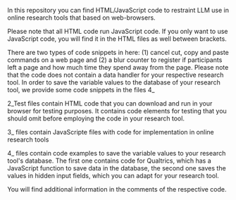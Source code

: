 In this repository you can find HTML/JavaScript code to restraint LLM use in online research tools that based on web-browsers.

Please note that all HTML code run JavaScript code. If you only want to use JavaScript code, you will find it in the HTML files as well between <script> </script> brackets.

There are two types of code snippets in here: (1) cancel cut, copy and paste commands on a web page and (2) a blur counter to register if participants left a page and how much time they spend away from the page. Please note that the code does not contain a data handler for your respective research tool. In order to save the variable values to the database of your research tool, we provide some code snippets in the files 4_

 2_Test files contain HTML code that you can download and run in your browser for testing purposes. It contains code elements for testing that you should omit before employing the code in your research tool.

 3_ files contain JavaScripte files with code for implementation in online research tools

 4_ files contain code examples to save the variable values to your research tool's database. The first one contains code for Qualtrics, which has a JavaScript function to save data in the database, the second one saves the values in hidden input fields, which you can adapt for your research tool.

You will find additional information in the comments of the respective code.
